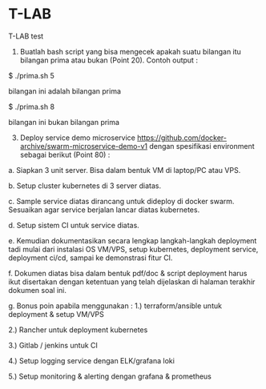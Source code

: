 # T-LAB
T-LAB test

1. Buatlah bash script yang bisa mengecek apakah suatu bilangan itu bilangan prima atau bukan (Point 20).
Contoh output :
   
$ ./prima.sh 5

bilangan ini adalah bilangan prima

$ ./prima.sh 8

bilangan ini bukan bilangan prima

3. Deploy service demo microservice https://github.com/docker-archive/swarm-microservice-demo-v1 dengan spesifikasi environment sebagai berikut (Point 80) :

a. Siapkan 3 unit server. Bisa dalam bentuk VM di laptop/PC atau VPS.

b. Setup cluster kubernetes di 3 server diatas.

c. Sample service diatas dirancang untuk dideploy di docker swarm. Sesuaikan agar service berjalan lancar diatas kubernetes.

d. Setup sistem CI untuk service diatas.

e. Kemudian dokumentasikan secara lengkap langkah-langkah deployment tadi mulai dari instalasi OS VM/VPS, setup kubernetes, deployment service, deployment ci/cd, sampai ke demonstrasi fitur CI.

f. Dokumen diatas bisa dalam bentuk pdf/doc & script deployment harus ikut disertakan dengan ketentuan yang telah dijelaskan di halaman terakhir dokumen soal ini.

g. Bonus poin apabila menggunakan :
  1.) terraform/ansible untuk deployment & setup VM/VPS
   
  2.) Rancher untuk deployment kubernetes
  
  3.) Gitlab / jenkins untuk CI
  
  4.) Setup logging service dengan ELK/grafana loki
  
  5.) Setup monitoring & alerting dengan grafana & prometheus

